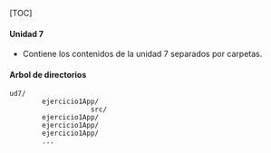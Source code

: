 [TOC]

#### Unidad 7

- Contiene los contenidos de la unidad 7 separados por carpetas.

#### Arbol de directorios

    ud7/
            ejercicio1App/
                        src/
            ejercicio1App/
            ejercicio1App/
            ejercicio1App/
            ...
